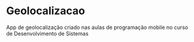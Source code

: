 # Geolocalizacao
App de geolocalização criado nas aulas de programação mobile no curso de Desenvolvimento de Sistemas
